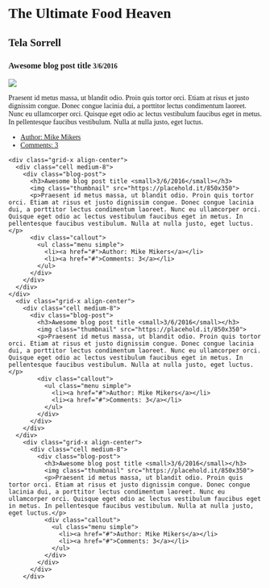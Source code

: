 
<div class="callout large primary">
  <div class="text-center"><font face="verdana">
    <h1> The Ultimate Food Heaven</h1>
    <h2 class="subheader">    Tela Sorrell</h2>
  </div>
</div>

<article class="grid-container">
  <div class="grid-x align-center">
    <div class="cell medium-8">
      <div class="blog-post">
        <h3>Awesome blog post title <small>3/6/2016</small></h3>
        <img class="thumbnail" src="https://placehold.it/850x350">
        <p>Praesent id metus massa, ut blandit odio. Proin quis tortor orci. Etiam at risus et justo dignissim congue. Donec congue lacinia dui, a porttitor lectus condimentum laoreet. Nunc eu ullamcorper orci. Quisque eget odio ac lectus vestibulum faucibus eget in metus. In pellentesque faucibus vestibulum. Nulla at nulla justo, eget luctus.</p>
        <div class="callout">
          <ul class="menu simple">
            <li><a href="#">Author: Mike Mikers</a></li>
            <li><a href="#">Comments: 3</a></li>
          </ul>
        </div>
      </div>
    </div>

    <div class="grid-x align-center">
      <div class="cell medium-8">
        <div class="blog-post">
          <h3>Awesome blog post title <small>3/6/2016</small></h3>
          <img class="thumbnail" src="https://placehold.it/850x350">
          <p>Praesent id metus massa, ut blandit odio. Proin quis tortor orci. Etiam at risus et justo dignissim congue. Donec congue lacinia dui, a porttitor lectus condimentum laoreet. Nunc eu ullamcorper orci. Quisque eget odio ac lectus vestibulum faucibus eget in metus. In pellentesque faucibus vestibulum. Nulla at nulla justo, eget luctus.</p>
          <div class="callout">
            <ul class="menu simple">
              <li><a href="#">Author: Mike Mikers</a></li>
              <li><a href="#">Comments: 3</a></li>
            </ul>
          </div>
        </div>
      </div>
    </div>
      <div class="grid-x align-center">
        <div class="cell medium-8">
          <div class="blog-post">
            <h3>Awesome blog post title <small>3/6/2016</small></h3>
            <img class="thumbnail" src="https://placehold.it/850x350">
            <p>Praesent id metus massa, ut blandit odio. Proin quis tortor orci. Etiam at risus et justo dignissim congue. Donec congue lacinia dui, a porttitor lectus condimentum laoreet. Nunc eu ullamcorper orci. Quisque eget odio ac lectus vestibulum faucibus eget in metus. In pellentesque faucibus vestibulum. Nulla at nulla justo, eget luctus.</p>
            <div class="callout">
              <ul class="menu simple">
                <li><a href="#">Author: Mike Mikers</a></li>
                <li><a href="#">Comments: 3</a></li>
              </ul>
            </div>
          </div>
        </div>
      </div>
        <div class="grid-x align-center">
          <div class="cell medium-8">
            <div class="blog-post">
              <h3>Awesome blog post title <small>3/6/2016</small></h3>
              <img class="thumbnail" src="https://placehold.it/850x350">
              <p>Praesent id metus massa, ut blandit odio. Proin quis tortor orci. Etiam at risus et justo dignissim congue. Donec congue lacinia dui, a porttitor lectus condimentum laoreet. Nunc eu ullamcorper orci. Quisque eget odio ac lectus vestibulum faucibus eget in metus. In pellentesque faucibus vestibulum. Nulla at nulla justo, eget luctus.</p>
              <div class="callout">
                <ul class="menu simple">
                  <li><a href="#">Author: Mike Mikers</a></li>
                  <li><a href="#">Comments: 3</a></li>
                </ul>
              </div>
            </div>
          </div>
        </div>
  </article>
